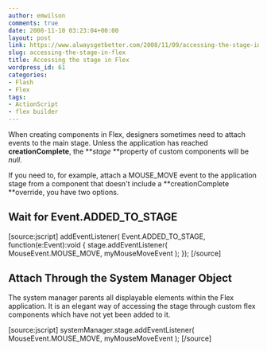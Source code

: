 ```yaml
---
author: emwilson
comments: true
date: 2008-11-10 03:23:04+00:00
layout: post
link: https://www.alwaysgetbetter.com/2008/11/09/accessing-the-stage-in-flex/
slug: accessing-the-stage-in-flex
title: Accessing the stage in Flex
wordpress_id: 61
categories:
- Flash
- Flex
tags:
- ActionScript
- flex builder
---
```


When creating components in Flex, designers sometimes need to attach events to the main stage.  Unless the application has reached **creationComplete**, the **_stage_ **property of custom components will be _null_.

If you need to, for example, attach a MOUSE_MOVE event to the application stage from a component that doesn't include a **creationComplete **override, you have two options.


## Wait for Event.ADDED_TO_STAGE



[source:jscript]
addEventListener( Event.ADDED_TO_STAGE, function(e:Event):void
{
stage.addEventListener( MouseEvent.MOUSE_MOVE, myMouseMoveEvent );
});
[/source]



## Attach Through the System Manager Object


The system manager parents all displayable elements within the Flex application.  It is an elegant way of accessing the stage through custom flex components which have not yet been added to it.

[source:jscript]
systemManager.stage.addEventListener( MouseEvent.MOUSE_MOVE, myMouseMoveEvent );
[/source]
